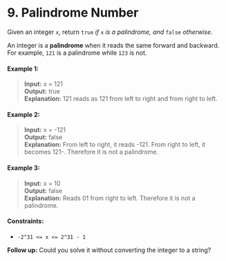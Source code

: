 # 9. Palindrome Number

Given an integer `x`, return `true` _if_ `x` _is a palindrome, and_ `false` _otherwise._

An integer is a **palindrome** when it reads the same forward and backward. For example, `121` is a palindrome while `123` is not.

#### Example 1:
> **Input:** x = 121  
> **Output:** true  
> **Explanation:** 121 reads as 121 from left to right and from right to left.

#### Example 2:
> **Input:** x = -121  
> **Output:** false  
> **Explanation:** From left to right, it reads -121. From right to left, it becomes 121-. Therefore it is not a palindrome. 

#### Example 3:
> **Input:** x = 10  
> **Output:** false  
> **Explanation:** Reads 01 from right to left. Therefore it is not a palindrome.

#### Constraints:
- `-2^31 <= x <= 2^31 - 1`

**Follow up:** Could you solve it without converting the integer to a string?